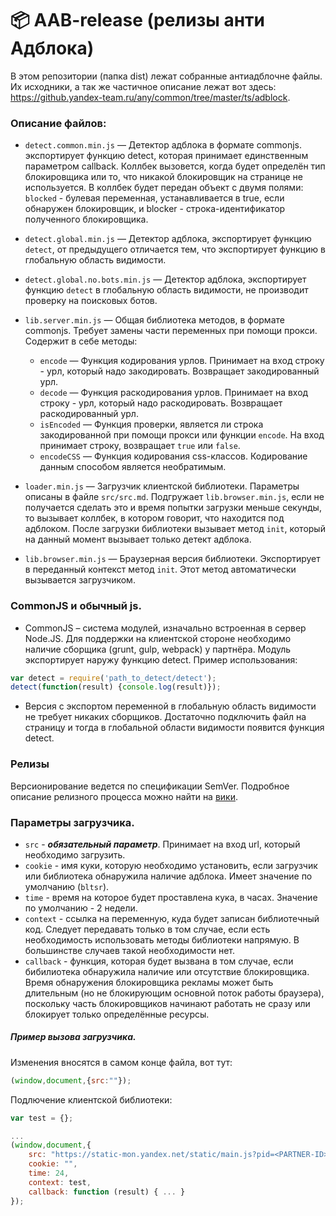 📦 AAB-release (релизы анти Адблока)
========================

В этом репозитории (папка dist) лежат собранные антиадблочне файлы. Их исходники, а так же частичное описание лежат вот здесь: https://github.yandex-team.ru/any/common/tree/master/ts/adblock.

### Описание файлов:

- `detect.common.min.js` — Детектор адблока в формате commonjs. экспортирует функцию detect, которая принимает единственным параметром callback. Коллбек вызовется, когда будет определён тип блокировщика или то, что никакой блокировщик на странице не используется. В коллбек будет передан объект с двумя полями: `blocked` - булевая переменная, устанавливается в true, если обнаружен блокировщик, и blocker - строка-идентификатор полученного блокировщика.

- `detect.global.min.js` — Детектор адблока, экспортирует функцию `detect`, от предыдущего отличается тем, что экспортирует функцию в глобальную область видимости.

- `detect.global.no.bots.min.js` — Детектор адблока, экспортирует функцию `detect` в глобальную область видимости, не производит проверку на поисковых ботов.   

- `lib.server.min.js` — Общая библиотека методов, в формате commonjs. Требует замены части переменных при помощи прокси. Содержит в себе методы:
  
  - `encode` — Функция кодирования урлов. Принимает на вход строку - урл, который надо закодировать. Возвращает закодированный урл.
  - `decode` — Функция раскодирования урлов. Принимает на вход строку - урл, который надо раскодировать. Возвращает раскодированный урл.
  - `isEncoded` — Функция проверки, является ли строка закодированной при помощи прокси или функции `encode`. На вход принимает строку, возвращает `true` или `false`.
  - `encodeCSS` — Функция кодирования css-классов. Кодирование данным способом является необратимым. 

- `loader.min.js` — Загрузчик клиентской библиотеки. Параметры описаны в файле `src/src.md`. Подгружает `lib.browser.min.js`, если не получается сделать это и время попытки загрузки меньше секунды, то вызывает коллбек, в котором говорит, что находится под адблоком. После загрузки библиотеки вызывает метод `init`, который на данный момент вызывает только детект адблока.

- `lib.browser.min.js` —  Браузерная версия библиотеки. Экспортирует в переданный контекст метод `init`. Этот метод автоматически вызывается загрузчиком. 

### CommonJS и обычный js.
 - CommonJS – система модулей, изначально встроенная в сервер Node.JS. Для поддержки на клиентской стороне необходимо наличие сборщика (grunt, gulp, webpack) у партнёра. 
 Модуль экспортирует наружу функцию detect. Пример использования:
 ```javascript
var detect = require('path_to_detect/detect');
detect(function(result) {console.log(result)});
```
 
 - Версия с экспортом переменной в глобальную область видимости не требует никаких сборщиков. Достаточно подключить файл на страницу и тогда в глобальной области видимости появится функция detect.
 
### Релизы 
Версионирование ведется по спецификации SemVer. Подробное описание релизного процесса можно найти на [вики](https://wiki.yandex-team.ru/antiadb/Reliz-skripta-detekta/).

### Параметры загрузчика.
* `src` - ***обязательный параметр***. Принимает на вход url, который необходимо загрузить.
* `cookie` - имя куки, которую необходимо установить, если загрузчик или библиотека обнаружила наличие адблока. Имеет значение по умолчанию (`bltsr`).
* `time` - время на которое будет проставлена кука, в часах. Значение по умолчанию - 2 недели.
* `context` - ссылка на переменную, куда будет записан библиотечный код. Следует передавать только в том случае, если есть необходимость использовать методы библиотеки напрямую. В большинстве случаев такой необходимости нет.
* `callback` - функция, которая будет вызвана в том случае, если бибилиотека обнаружила наличие или отсутствие блокировщика. Время обнаружения блокировщика рекламы может быть длительным (но не блокирующим основной поток работы браузера), поскольку часть блокировщиков начинают работать не сразу или блокирует только определённые ресурсы.

##### Пример вызова загрузчика.
Изменения вносятся в самом конце файла, вот тут:
```javascript
(window,document,{src:""});
```

Подлючение клиентской библиотеки:
```javascript
var test = {};

...
(window,document,{
    src: "https://static-mon.yandex.net/static/main.js?pid=<PARTNER-ID>",
    cookie: "",
    time: 24,
    context: test,
    callback: function (result) { ... }
});
```

